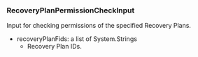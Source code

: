 ### RecoveryPlanPermissionCheckInput
Input for checking permissions of the specified Recovery Plans.

- recoveryPlanFids: a list of System.Strings
  - Recovery Plan IDs.
